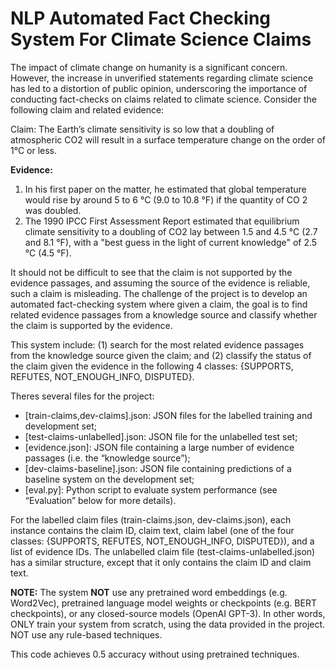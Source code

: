 # NLP Automated Fact Checking System For Climate Science Claims
The impact of climate change on humanity is a significant concern. However, the increase in unverified statements regarding climate science has led to a distortion of public opinion, underscoring the importance of conducting fact-checks on claims related to climate science. Consider the following claim and related evidence:

Claim: The Earth’s climate sensitivity is so low that a doubling of atmospheric CO2 will result in a surface temperature change on the order of 1°C or less.

**Evidence:**
1. In his first paper on the matter, he estimated that global temperature would rise by around 5 to 6 °C (9.0 to 10.8 °F) if the quantity of CO 2 was doubled.
2. The 1990 IPCC First Assessment Report estimated that equilibrium climate sensitivity to a doubling of CO2 lay between 1.5 and 4.5 °C (2.7 and 8.1 °F), with a "best guess in the light of current knowledge" of 2.5 °C (4.5 °F).

It should not be difficult to see that the claim is not supported by the evidence passages, and assuming the source of the evidence is reliable, such a claim is misleading. The challenge of the project is to develop an automated fact-checking system where given a claim, the goal is to find related evidence passages from a knowledge source and classify whether the claim is supported by the evidence.

This system include: 
(1) search for the most related evidence passages from the knowledge source given the claim; and 
(2) classify the status of the claim given the evidence in the following 4 classes: {SUPPORTS, REFUTES, NOT_ENOUGH_INFO, DISPUTED}. 

Theres several files for the project:
- [train-claims,dev-claims].json: JSON files for the labelled training and development set;
- [test-claims-unlabelled].json: JSON file for the unlabelled test set;
- [evidence.json]: JSON file containing a large number of evidence passages (i.e. the “knowledge source”);
- [dev-claims-baseline].json: JSON file containing predictions of a baseline system on the development set;
- [eval.py]: Python script to evaluate system performance (see “Evaluation” below for more details).

For the labelled claim files (train-claims.json, dev-claims.json), each instance contains the claim ID, claim text, claim label (one of the four classes: {SUPPORTS, REFUTES, NOT_ENOUGH_INFO, DISPUTED}), and a list of evidence IDs. The unlabelled claim file (test-claims-unlabelled.json) has a similar structure, except that it only contains the claim ID and claim text. 

**NOTE:** The system **NOT** use any pretrained word embeddings (e.g. Word2Vec), pretrained language model weights or checkpoints (e.g. BERT checkpoints), or any closed-source models (OpenAI GPT-3). In other words, ONLY train your system from scratch, using the data provided in the project. NOT use any rule-based techniques.
	
This code achieves 0.5 accuracy without using pretrained techniques. 
